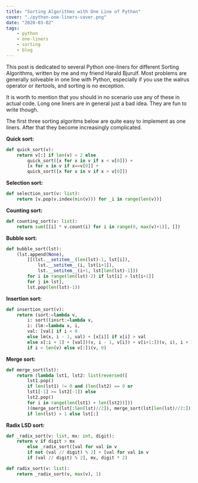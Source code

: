 ```yaml
---
title: "Sorting Algorithms with One Line of Python"
cover: "./python-one-liners-cover.png"
date: "2020-03-02"
tags:
    - python
    - one-liners
    - sorting
    - blog
---
```

This post is dedicated to several Python one-liners for different Sorting Algorithms, written by me and my friend Harald Bjurulf. 
Most problems are generally solveable in one line with Python, especially if you use the walrus operator or itertools, and sorting is no exception.  

It is worth to mention that you should in no scenario use any of these in actual code. Long one liners are in general just a bad idea. They are fun to write though.  

The first three sorting algoritms below are quite easy to implement as one liners. After that they become increasingly complicated.  

**Quick sort:** 
```python
def quick_sort(v):
    return v[:] if len(v) < 2 else 
        quick_sort([x for x in v if x < v[0]]) + 
        [x for x in v if x==v[0]] + 
        quick_sort([x for x in v if x > v[0]])
```

**Selection sort:**  
```python
def selection_sort(v: list):
    return [v.pop(v.index(min(v))) for _i in range(len(v))]
```

**Counting sort:**  
```python
def counting_sort(v: list):
    return sum([[i] * v.count(i) for i in range(0, max(v)+1)], [])
```

**Bubble sort:**
```python
def bubble_sort(lst):
    (lst.append(None), 
        [[(lst.__setitem__(len(lst)-1, lst[i]), 
            lst.__setitem__(i, lst[i+1]), 
            lst.__setitem__(i+1, lst[len(lst)-1]))
        for i in range(len(lst)-2) if lst[i] > lst[i+1]] 
        for j in lst],
        lst.pop(len(lst)-1))
```

**Insertion sort:**
```python
def insertion_sort(v):
    return (sort:=lambda v, 
        i: sort((insrt:=lambda v, 
        i: (lm:=lambda x, i, 
        val: [val] if i < 0 
        else lm(x, i - 1, val) + [x[i]] if x[i] > val 
        else x[:i + 1] + [val])(v, i - 1, v[i]) + v[i+1:])(v, i), i + 1) 
        if i < len(v) else v[:])(v, 0)
```

**Merge sort:**
```python
def merge_sort(lst):
    return (lambda lst1, lst2: list(reversed([
        lst1.pop()
        if len(lst1) != 0 and (len(lst2) == 0 or
        lst1[-1] >= lst2[-1]) else 
        lst2.pop()
        for i in range(len(lst1) + len(lst2))]))
        )(merge_sort(lst[:len(lst)//2]), merge_sort(lst[len(lst)//2:])) 
        if len(lst) > 1 else lst[:]
```

**Radix LSD sort:**  
```python
def _radix_sort(v: list, mx: int, digit):
    return v if digit > mx 
        else _radix_sort([val for val in v 
        if not (val // digit) % 2] + [val for val in v 
        if (val // digit) % 2], mx, digit * 2)

def radix_sort(v: list):
    return _radix_sort(v, max(v), 1)
```